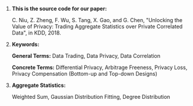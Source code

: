 1. **This is the source code for our paper:**
   
   C. Niu, Z. Zheng, F. Wu, S. Tang, X. Gao, and G. Chen, "Unlocking the Value of Privacy: Trading Aggregate Statistics over Private Correlated Data", in KDD, 2018.

2. **Keywords:** 
   
   **General Terms:** Data Trading, Data Privacy, Data Correlation 
   
   **Concrete Terms:** Differential Privacy, Arbitrage Freeness, Privacy Loss, Privacy Compensation (Bottom-up and Top-down Designs)  
   
3. **Aggregate Statistics:**

   Weighted Sum, Gaussian Distribution Fitting, Degree Distribution 
